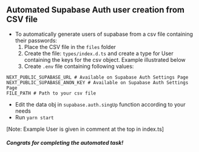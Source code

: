 ## Automated Supabase Auth user creation from CSV file

- To automatically generate users of supabase from a csv file containing their passwords:
  1. Place the CSV file in the `files` folder
  2. Create the file: `types/index.d.ts` and create a type for User containing the keys for the csv object. Example illustrated below
  3. Create `.env` file containing following values:

```
NEXT_PUBLIC_SUPABASE_URL # Available on Supabase Auth Settings Page
NEXT_PUBLIC_SUPABASE_ANON_KEY # Available on Supabase Auth Settings Page
FILE_PATH # Path to your csv file
```
- Edit the data obj in `supabase.auth.singUp` function according to your needs
- Run `yarn start`


[Note: Example User is given in comment at the top in index.ts]
##### Congrats for completing the automated task!
